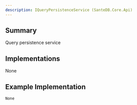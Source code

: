 ```yaml
---
description: IQueryPersistenceService (SanteDB.Core.Api)
---
```


## Summary
Query persistence service

## Implementations

None

## Example Implementation
```
None
```
